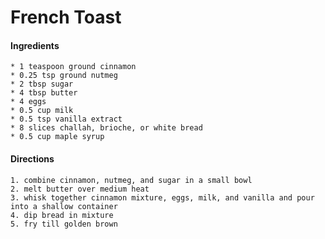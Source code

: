 # French Toast



#### Ingredients
	* 1 teaspoon ground cinnamon
	* 0.25 tsp ground nutmeg
	* 2 tbsp sugar
	* 4 tbsp butter
	* 4 eggs
	* 0.5 cup milk
	* 0.5 tsp vanilla extract
	* 8 slices challah, brioche, or white bread
	* 0.5 cup maple syrup

#### Directions
	1. combine cinnamon, nutmeg, and sugar in a small bowl
	2. melt butter over medium heat
	3. whisk together cinnamon mixture, eggs, milk, and vanilla and pour into a shallow container
	4. dip bread in mixture
	5. fry till golden brown

